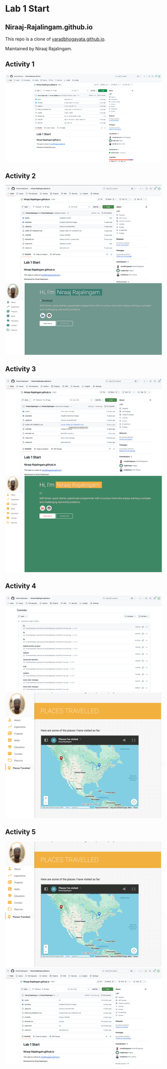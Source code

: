 # Lab 1 Start
## Niraaj-Rajalingam.github.io

This repo is a clone of [varadbhogayata.github.io](https://github.com/varadbhogayata/varadbhogayata.github.io).

Maintained by Niraaj Rajalingam.

## Activity 1
![Activity 1](assets/img/Lab1-img1.png)

## Activity 2
![Activity 2](assets/img/Lab1-img2.png)
![Activity 2](assets/img/Lab1-img3.png)

## Activity 3 
![Activity 3](assets/img/Lab1-img4.png)
![Activity 3](assets/img/Lab1-img5.png)

## Activity 4
![Activity 4](assets/img/Lab1-img6.png)
![Activity 4](assets/img/Lab1-img7.png)

## Activity 5
![Activity 4](assets/img/Lab1-img7.png)
![Activity 4](assets/img/Lab1-img8.png)